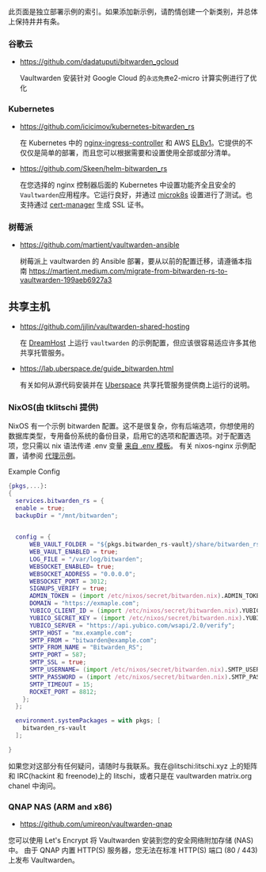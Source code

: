 
此页面是独立部署示例的索引。如果添加新示例，请酌情创建一个新类别，并总体上保持井井有条。

### 谷歌云

- https://github.com/dadatuputi/bitwarden_gcloud

    Vaultwarden 安装针对 Google Cloud 的`永远免费`e2-micro 计算实例进行了优化

### Kubernetes

- https://github.com/icicimov/kubernetes-bitwarden_rs

    在 Kubernetes 中的 [nginx-ingress-controller](https://github.com/kubernetes/ingress-nginx) 和 AWS [ELBv1](https://aws.amazon.com/elasticloadbalancing/features/#Details_for_Elastic_Load_Balancing_Products)。它提供的不仅仅是简单的部署，而且您可以根据需要和设置使用全部或部分清单。
- https://github.com/Skeen/helm-bitwarden_rs

    在您选择的 nginx 控制器后面的 Kubernetes 中设置功能齐全且安全的`Vaultwarden`应用程序。它运行良好，并通过 [microk8s](https://microk8s.io) 设置进行了测试。也支持通过 [cert-manager](https://github.com/jetstack/cert-manager) 生成 SSL 证书。

### 树莓派

- https://github.com/martient/vaultwarden-ansible

    树莓派上 vaultwarden 的 Ansible 部署，要从以前的配置迁移，请遵循本指南 https://martient.medium.com/migrate-from-bitwarden-rs-to-vaultwarden-199aeb6927a3

## 共享主机

- https://github.com/jjlin/vaultwarden-shared-hosting

    在 [DreamHost](https://www.dreamhost.com) 上运行 `vaultwarden` 的示例配置，但应该很容易适应许多其他共享托管服务。
- https://lab.uberspace.de/guide_bitwarden.html

    有关如何从源代码安装并在 [Uberspace](https://uberspace.de/en/) 共享托管服务提供商上运行的说明。

### NixOS(由 tklitschi 提供)

NixOS 有一个示例 bitwarden 配置。这不是很复杂，你有后端选项，你想使用的数据库类型，专用备份系统的备份目录，启用它的选项和配置选项。对于配置选项，您只需以 nix 语法传递 .env 变量 [来自 .env 模板](https://github.com/dani-garcia/vaultwarden/blob/1.13.1/.env.template)。 有关 nixos-nginx 示例配置，请参阅 [代理示例](https://github.com/dani-garcia/vaultwarden/wiki/Proxy-examples)。

Example Config


```nix
{pkgs,...}:
{
  services.bitwarden_rs = {
  enable = true;
  backupDir = "/mnt/bitwarden";
  

  config = {
      WEB_VAULT_FOLDER = "${pkgs.bitwarden_rs-vault}/share/bitwarden_rs/vault";
      WEB_VAULT_ENABLED = true;
      LOG_FILE = "/var/log/bitwarden";
      WEBSOCKET_ENABLED= true;
      WEBSOCKET_ADDRESS = "0.0.0.0";
      WEBSOCKET_PORT = 3012;
      SIGNUPS_VERIFY = true;
      ADMIN_TOKEN = (import /etc/nixos/secret/bitwarden.nix).ADMIN_TOKEN;
      DOMAIN = "https://exmaple.com";
      YUBICO_CLIENT_ID = (import /etc/nixos/secret/bitwarden.nix).YUBICO_CLIENT_ID;
      YUBICO_SECRET_KEY = (import /etc/nixos/secret/bitwarden.nix).YUBICO_SECRET_KEY;
      YUBICO_SERVER = "https://api.yubico.com/wsapi/2.0/verify";
      SMTP_HOST = "mx.example.com";
      SMTP_FROM = "bitwarden@example.com";
      SMTP_FROM_NAME = "Bitwarden_RS";
      SMTP_PORT = 587;
      SMTP_SSL = true;
      SMTP_USERNAME= (import /etc/nixos/secret/bitwarden.nix).SMTP_USERNAME;
      SMTP_PASSWORD = (import /etc/nixos/secret/bitwarden.nix).SMTP_PASSWORD;
      SMTP_TIMEOUT = 15;
      ROCKET_PORT = 8812;
    };
  };

  environment.systemPackages = with pkgs; [
    bitwarden_rs-vault
  ];

}
```

如果您对这部分有任何疑问，请随时与我联系。我在@litschi:litschi.xyz 上的矩阵和 IRC(hackint 和 freenode)上的 litschi，或者只是在 vaultwarden matrix.org chanel 中询问。

### QNAP NAS (ARM and x86)

* https://github.com/umireon/vaultwarden-qnap

您可以使用 Let's Encrypt 将 Vaultwarden 安装到您的安全网络附加存储 (NAS) 中。 由于 QNAP 内置 HTTP(S) 服务器，您无法在标准 HTTP(S) 端口 (80 / 443) 上发布 Vaultwarden。
